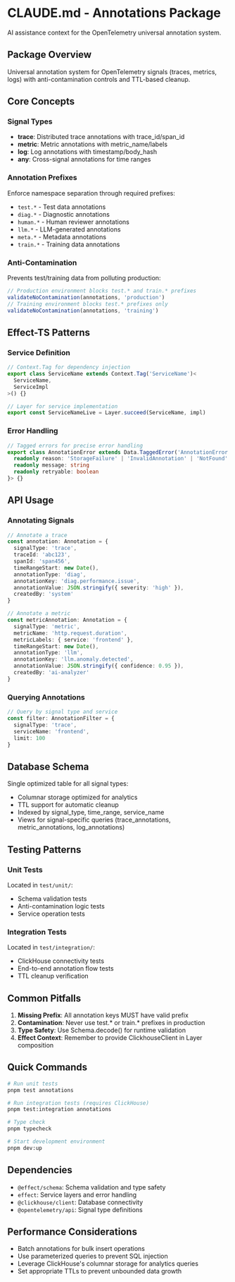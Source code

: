 # CLAUDE.md - Annotations Package

AI assistance context for the OpenTelemetry universal annotation system.

## Package Overview

Universal annotation system for OpenTelemetry signals (traces, metrics, logs) with anti-contamination controls and TTL-based cleanup.

## Core Concepts

### Signal Types
- **trace**: Distributed trace annotations with trace_id/span_id
- **metric**: Metric annotations with metric_name/labels
- **log**: Log annotations with timestamp/body_hash
- **any**: Cross-signal annotations for time ranges

### Annotation Prefixes
Enforce namespace separation through required prefixes:
- `test.*` - Test data annotations
- `diag.*` - Diagnostic annotations
- `human.*` - Human reviewer annotations
- `llm.*` - LLM-generated annotations
- `meta.*` - Metadata annotations
- `train.*` - Training data annotations

### Anti-Contamination
Prevents test/training data from polluting production:
```typescript
// Production environment blocks test.* and train.* prefixes
validateNoContamination(annotations, 'production')
// Training environment blocks test.* prefixes only
validateNoContamination(annotations, 'training')
```

## Effect-TS Patterns

### Service Definition
```typescript
// Context.Tag for dependency injection
export class ServiceName extends Context.Tag('ServiceName')<
  ServiceName,
  ServiceImpl
>() {}

// Layer for service implementation
export const ServiceNameLive = Layer.succeed(ServiceName, impl)
```

### Error Handling
```typescript
// Tagged errors for precise error handling
export class AnnotationError extends Data.TaggedError('AnnotationError')<{
  readonly reason: 'StorageFailure' | 'InvalidAnnotation' | 'NotFound'
  readonly message: string
  readonly retryable: boolean
}> {}
```

## API Usage

### Annotating Signals
```typescript
// Annotate a trace
const annotation: Annotation = {
  signalType: 'trace',
  traceId: 'abc123',
  spanId: 'span456',
  timeRangeStart: new Date(),
  annotationType: 'diag',
  annotationKey: 'diag.performance.issue',
  annotationValue: JSON.stringify({ severity: 'high' }),
  createdBy: 'system'
}

// Annotate a metric
const metricAnnotation: Annotation = {
  signalType: 'metric',
  metricName: 'http.request.duration',
  metricLabels: { service: 'frontend' },
  timeRangeStart: new Date(),
  annotationType: 'llm',
  annotationKey: 'llm.anomaly.detected',
  annotationValue: JSON.stringify({ confidence: 0.95 }),
  createdBy: 'ai-analyzer'
}
```

### Querying Annotations
```typescript
// Query by signal type and service
const filter: AnnotationFilter = {
  signalType: 'trace',
  serviceName: 'frontend',
  limit: 100
}
```

## Database Schema

Single optimized table for all signal types:
- Columnar storage optimized for analytics
- TTL support for automatic cleanup
- Indexed by signal_type, time_range, service_name
- Views for signal-specific queries (trace_annotations, metric_annotations, log_annotations)

## Testing Patterns

### Unit Tests
Located in `test/unit/`:
- Schema validation tests
- Anti-contamination logic tests
- Service operation tests

### Integration Tests
Located in `test/integration/`:
- ClickHouse connectivity tests
- End-to-end annotation flow tests
- TTL cleanup verification

## Common Pitfalls

1. **Missing Prefix**: All annotation keys MUST have valid prefix
2. **Contamination**: Never use test.* or train.* prefixes in production
3. **Type Safety**: Use Schema.decode() for runtime validation
4. **Effect Context**: Remember to provide ClickhouseClient in Layer composition

## Quick Commands

```bash
# Run unit tests
pnpm test annotations

# Run integration tests (requires ClickHouse)
pnpm test:integration annotations

# Type check
pnpm typecheck

# Start development environment
pnpm dev:up
```

## Dependencies

- `@effect/schema`: Schema validation and type safety
- `effect`: Service layers and error handling
- `@clickhouse/client`: Database connectivity
- `@opentelemetry/api`: Signal type definitions

## Performance Considerations

- Batch annotations for bulk insert operations
- Use parameterized queries to prevent SQL injection
- Leverage ClickHouse's columnar storage for analytics queries
- Set appropriate TTLs to prevent unbounded data growth